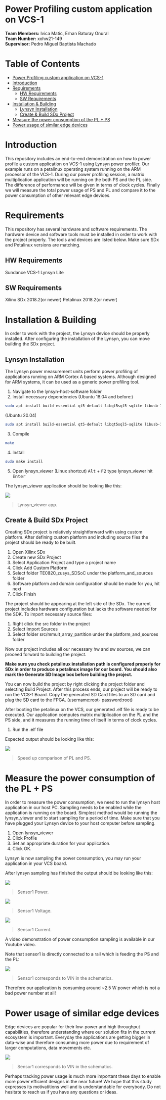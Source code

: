 # Power Profiling custom application on VCS-1 <br>
**Team Members:** Ivica Matic, Erhan Baturay Onural <br>
**Team Number:** xohw21-149 <br>
**Supervisor:** Pedro Miguel Baptista Machado <br>

Table of Contents
=================

* [Power Profiling custom application on VCS-1 <br>](#power-profiling-custom-application-on-vcs-1-)
* [Introduction](#introduction)
* [Requirements](#requirements)
   * [HW Requirements](#hw-requirements)
   * [SW Requirements](#sw-requirements)
* [Installation &amp; Building](#installation--building)
   * [Lynsyn Installation](#lynsyn-installation)
   * [Create &amp; Build SDx Project](#create--build-sdx-project)
* [Measure the power consumption of the PL + PS](#measure-the-power-consumption-of-the-pl--ps)
* [Power usage of similar edge devices](#power-usage-of-similar-edge-devices)

# Introduction
This repository includes an end-to-end demonstration on how to power profile a custom application on VCS-1 using Lynsyn power profiler. Our example runs on a petalinux operating system running on the ARM processor of the VCS-1. During our power profiling session,  a matrix multiplication application will be running on the both PS and the PL side. The difference of performance  will be given in terms of clock cycles. Finally we will measure the total power usage of PS and PL and compare it to the power consumption of other relevant edge devices.
# Requirements
This repository has several hardware and software requirements. The hardware device and software tools must be installed in order to work with the project properly. The tools and devices are listed below. Make sure SDx and Petalinux versions are matching.
## HW Requirements
Sundance VCS-1
Lynsyn Lite
## SW Requirements
Xilinx SDx 2018.2(or newer)
Petalinux 2018.2(or newer)
# Installation & Building
In order to work with the project, the Lynsyn device should be properly installed. After configuring the installation of the Lynsyn, you can move building the SDx project.
## Lynsyn Installation
The Lynsyn power measurement units perform power profiling of applications running on ARM Cortex A based systems. Although designed for ARM systems, it can be used as a generic power profiling tool.

1. Navigate to the lynsyn-host-software folder
2. Install necessary dependencies
(Ubuntu 18.04 and before:)
```bash
sudo apt install build-essential qt5-default libqt5sql5-sqlite libusb-1.0 git
```
(Ubuntu 20.04)
```bash
sudo apt install build-essential qt5-default libqt5sql5-sqlite libusb-1.0-0-dev git
```
3. Compile
```bash
make
```
4. Install
```bash
sudo make install
```
5. Open lynsyn_viewer (Linux shortcut)
<kbd>Alt</kbd> + <kbd>F2</kbd>
type lynsyn_viewer
 hit  <kbd>Enter</kbd>
 
 The lynsyn_viewer application should be looking like this:

![](https://github.com/BaturayOnural/XOHWC-SundanceVCS1-Power-Profiling/tree/main/pictures_visuals/lynsyn_viewer.png)

> Lynsyn_viewer app.

## Create & Build SDx Project
Creating SDx project is  relatively straightforward with using custom platform. After defining custom platform and including source files the project should be ready to be built.

1. Open Xilinx SDx
2. Create new SDx Project
3. Select Application Project and type a project name
4. Click Add Custom Platform
5. Select folder TE0820_zusys_SDSoC under the platform_and_sources folder
6. Software platform and domain configuration should be made for you, hit next
7. Click Finish

The project should be appearing at the left side of the SDx. The current project includes hardware configuration but lacks the software needed for the SDK. To import necessary source files: 

1. Right click the src folder in the project
2. Select Import Sources
3. Select folder src/mmult_array_partition under the platform_and_sources folder

Now our project includes all our necessary hw and sw sources, we can proceed forward to building the project.

**Make sure you check petalinux installation path is configured properly for SDx in order to produce a petalinux image for our board. You should also mark the Generate SD Image box before building the project.**

You can now build the project by right clicking the project folder and selecting Build Project. After this process ends, our project will be ready to run the VCS-1 Board. Copy the generated SD Card files to an SD card and plug the SD card to the FPGA. (username:root- password:root)

After booting the petalinux on the VCS, our generated .elf file is ready to be executed. Our application computes matrix multiplication on the PL and the PS side, and it measures the running time of itself in terms of clock cycles. 

1. Run the .elf file

Expected output should be looking like this:

![](https://github.com/BaturayOnural/XOHWC-SundanceVCS1-Power-Profiling/tree/main/pictures_visuals/speed_up_mmult.png)

>Speed up comparison of PL and PS.

# Measure the power consumption of the PL + PS
In order to measure the power consumption, we need to run the lynsyn host application in our host PC. Sampling needs to be enabled while the application is running on the board. Simplest method would be running the lynsyn_viewer and to start sampling for a period of time. Make sure that you have plugged your Lynsyn device to your host computer before sampling.

1. Open lynsyn_viewer
2. Click Profile
3. Set an appropriate duration for your application.
4. Click OK.

Lynsyn is now sampling the power consumption, you may run your application in your VCS board.

After lynsyn sampling has finished the output should be looking like this:

![](https://github.com/BaturayOnural/XOHWC-SundanceVCS1-Power-Profiling/tree/main/pictures_visuals/lynsyn_sensor1_power.png)

>Sensor1 Power.

![](https://github.com/BaturayOnural/XOHWC-SundanceVCS1-Power-Profiling/tree/main/pictures_visuals/lynsyn_sensor1_voltage.png)

>Sensor1 Voltage.

![](https://github.com/BaturayOnural/XOHWC-SundanceVCS1-Power-Profiling/tree/main/pictures_visuals/lynsyn_sensor1_current.png)

>Sensor1 Current.

A video demonstration of power consumption sampling is available in our Youtube video.

Note that sensor1 is directly connected to a rail which is feeding the PS and the PL:

![](https://github.com/BaturayOnural/XOHWC-SundanceVCS1-Power-Profiling/tree/main/pictures_visuals/power_dist.png)

>Sensor1 corresponds to VIN in the schematics.

Therefore our application is consuming around ~2.5 W power which is not a bad power number at all!
# Power usage of similar edge devices
Edge devices are popular for their low-power and high throughput capabilities, therefore understanding where our solution fits in the current ecosystem is important. Everyday the applications are getting bigger in data-wise and therefore consuming more power due to requirement of larger computations, data movements etc. 


![](https://github.com/BaturayOnural/XOHWC-SundanceVCS1-Power-Profiling/tree/main/pictures_visuals/power-usage-environment.png)

>Sensor1 corresponds to VIN in the schematics.

Perhaps tracking power usage is much more important these days to enable more power efficient designs in the near future! We hope that this study expresses its motivatitions well and is understandable for everybody. Do not hesitate to reach us if you have any questions or ideas.
















